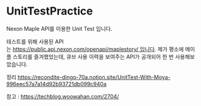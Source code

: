 # UnitTestPractice
Nexon Maple API를 이용한 Unit Test 입니다.

테스트를 위해 사용된 API 는 https://public.api.nexon.com/openapi/maplestory/ 입니다. 제가 평소에 메이플 스토리를 즐겨했었는데, 큐브 사용 이력을 보여주는 API가 공개되어 한 번 사용해보았습니다.

정리 
https://recondite-dingo-70a.notion.site/UnitTest-With-Moya-996eec57a7a14d92b93721db099c940a

참고 : https://techblog.woowahan.com/2704/
